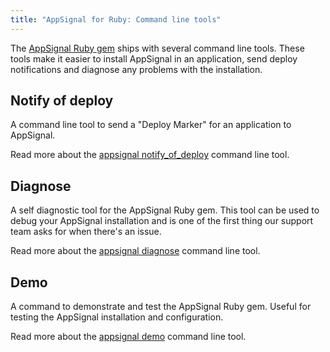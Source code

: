 ```yaml
---
title: "AppSignal for Ruby: Command line tools"
---
```


The [AppSignal Ruby gem][gem] ships with several command line tools. These
tools make it easier to install AppSignal in an application, send deploy
notifications and diagnose any problems with the installation.

## Notify of deploy

A command line tool to send a "Deploy Marker" for an application to AppSignal.

Read more about the [appsignal notify_of_deploy][cli-notify_of_deploy] command
line tool.

## Diagnose

A self diagnostic tool for the AppSignal Ruby gem. This tool can be used
to debug your AppSignal installation and is one of the first thing our support
team asks for when there's an issue.

Read more about the [appsignal diagnose][cli-diagnose] command line tool.

## Demo

A command to demonstrate and test the AppSignal Ruby gem. Useful for testing
the AppSignal installation and configuration.

Read more about the [appsignal demo][cli-demo] command line tool.

[gem]: https://github.com/appsignal/appsignal-ruby
[cli-notify_of_deploy]: /ruby/command-line/notify_of_deploy.html
[cli-diagnose]: /ruby/command-line/diagnose.html
[cli-demo]: /ruby/command-line/demo.html
